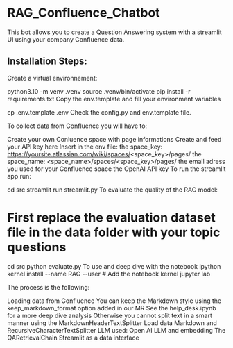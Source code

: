 # RAG_Confluence_Chatbot


This bot allows you to create a Question Answering system with a streamlit UI using your company Confluence data.

## Installation Steps:
Create a virtual environnement:

python3.10 -m venv .venv
source .venv/bin/activate
pip install -r requirements.txt
Copy the env.template and fill your environment variables

cp .env.template .env
Check the config.py and env.template file.

To collect data from Confluence you will have to:

Create your own Conluence space with page informations
Create and feed your API key here
Insert in the env file:
the space_key: https://yoursite.atlassian.com/wiki/spaces/<space_key>/pages/
the space_name: <space_name>/spaces/<space_key>/pages/
the email adress you used for your Confluence space
the OpenAI API key
To run the streamlit app run:

cd src
streamlit run streamlit.py
To evaluate the quality of the RAG model:
# First replace the evaluation dataset file in the data folder with your topic questions
cd src
python evaluate.py
To use and deep dive with the notebook
ipython kernel install --name RAG --user  # Add the notebook kernel
jupyter lab


The process is the following:

Loading data from Confluence
You can keep the Markdown style using the keep_markdown_format option added in our MR
See the help_desk.ipynb for a more deep dive analysis
Otherwise you cannot split text in a smart manner using the MarkdownHeaderTextSplitter
Load data
Markdown and RecursiveCharacterTextSplitter
LLM used: Open AI LLM and embedding
The QARetrievalChain
Streamlit as a data interface
